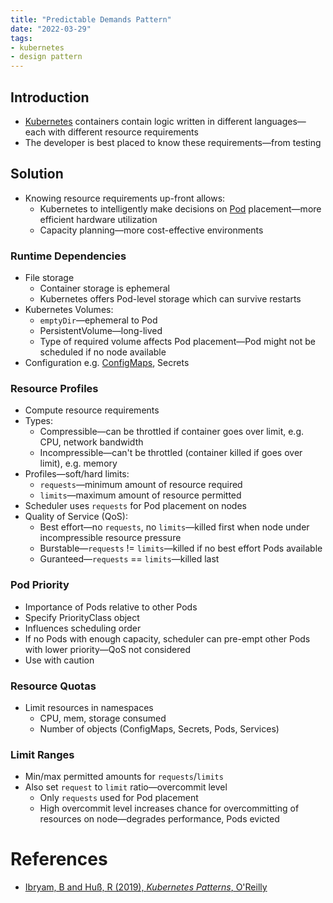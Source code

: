 ```yaml
---
title: "Predictable Demands Pattern"
date: "2022-03-29"
tags:
- kubernetes
- design pattern
---
```


## Introduction

- [Kubernetes](notes/moc/Kubernetes.md) containers contain logic written in different languages—each with different resource requirements
- The developer is best placed to know these requirements—from testing

## Solution

- Knowing resource requirements up-front allows:
	- Kubernetes to intelligently make decisions on [Pod](notes/Pod.md) placement—more efficient hardware utilization
	- Capacity planning—more cost-effective environments

### Runtime Dependencies

- File storage
	- Container storage is ephemeral
	- Kubernetes offers Pod-level storage which can survive restarts
- Kubernetes Volumes:
	- `emptyDir`—ephemeral to Pod
	- PersistentVolume—long-lived
	- Type of required volume affects Pod placement—Pod might not be scheduled if no node available
- Configuration e.g. [ConfigMaps](notes/ConfigMap.md), Secrets

### Resource Profiles

- Compute resource requirements
- Types:
	- Compressible—can be throttled if container goes over limit, e.g. CPU, network bandwidth
	- Incompressible—can't be throttled (container killed if goes over limit), e.g. memory
- Profiles—soft/hard limits:
	- `requests`—minimum amount of resource required
	- `limits`—maximum amount of resource permitted
- Scheduler uses `requests` for Pod placement on nodes
- Quality of Service (QoS):
	- Best effort—no `requests`, no `limits`—killed first when node under incompressible resource pressure
	- Burstable—`requests` != `limits`—killed if no best effort Pods available
	- Guranteed—`requests` == `limits`—killed last

### Pod Priority

- Importance of Pods relative to other Pods
- Specify PriorityClass object
- Influences scheduling order
- If no Pods with enough capacity, scheduler can pre-empt other Pods with lower priority—QoS not considered
- Use with caution

### Resource Quotas

- Limit resources in namespaces
	- CPU, mem, storage consumed
	- Number of objects (ConfigMaps, Secrets, Pods, Services)

### Limit Ranges

- Min/max permitted amounts for `requests`/`limits`
- Also set `request` to `limit` ratio—overcommit level
	- Only `requests` used for Pod placement
	- High overcommit level increases chance for overcommitting of resources on node—degrades performance, Pods evicted

# References

- [Ibryam, B and Huß, R (2019), *Kubernetes Patterns*, O'Reilly](https://www.oreilly.com/library/view/kubernetes-patterns/9781492050278/)
